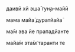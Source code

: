 даивӣ хй эша̄ гун̣а-майӣ

мама ма̄йа̄ дуратйайа̄

ма̄м эва йе прападйанте

ма̄йа̄м эта̄м̇ таранти те